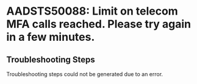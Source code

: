 # AADSTS50088: Limit on telecom MFA calls reached. Please try again in a few minutes.


## Troubleshooting Steps
Troubleshooting steps could not be generated due to an error.